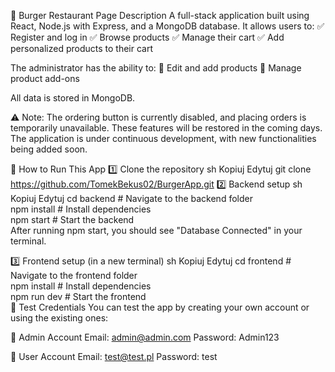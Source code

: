 🍔 Burger Restaurant Page
Description
A full-stack application built using React, Node.js with Express, and a MongoDB database.
It allows users to:
✅ Register and log in
✅ Browse products
✅ Manage their cart
✅ Add personalized products to their cart

The administrator has the ability to:
🔧 Edit and add products
🔧 Manage product add-ons

All data is stored in MongoDB.

⚠️ Note: The ordering button is currently disabled, and placing orders is temporarily unavailable. These features will be restored in the coming days. The application is under continuous development, with new functionalities being added soon.

🚀 How to Run This App
1️⃣ Clone the repository
sh
Kopiuj
Edytuj
git clone https://github.com/TomekBekus02/BurgerApp.git
2️⃣ Backend setup
sh
Kopiuj
Edytuj
cd backend    # Navigate to the backend folder  
npm install   # Install dependencies  
npm start     # Start the backend  
After running npm start, you should see "Database Connected" in your terminal.

3️⃣ Frontend setup (in a new terminal)
sh
Kopiuj
Edytuj
cd frontend    # Navigate to the frontend folder  
npm install    # Install dependencies  
npm run dev    # Start the frontend  
🧪 Test Credentials
You can test the app by creating your own account or using the existing ones:

👑 Admin Account
Email: admin@admin.com
Password: Admin123

👤 User Account
Email: test@test.pl
Password: test

